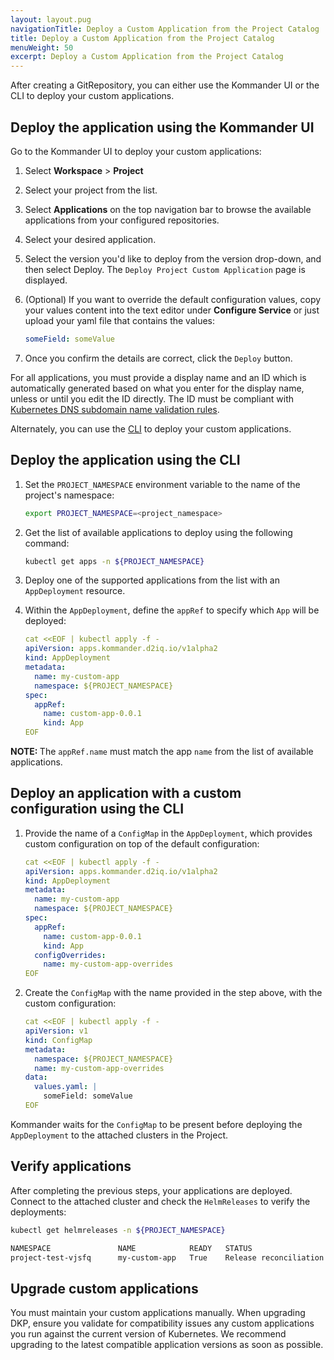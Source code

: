 ```yaml
---
layout: layout.pug
navigationTitle: Deploy a Custom Application from the Project Catalog
title: Deploy a Custom Application from the Project Catalog
menuWeight: 50
excerpt: Deploy a Custom Application from the Project Catalog
---
```

<!-- markdownlint-disable MD030 -->

After creating a GitRepository, you can either use the Kommander UI or the CLI to deploy your custom applications.

## Deploy the application using the Kommander UI

Go to the Kommander UI to deploy your custom applications:

1. Select **Workspace** > **Project**

1. Select your project from the list.

1. Select **Applications** on the top navigation bar to browse the available applications from your configured repositories.

1. Select your desired application.

1. Select the version you'd like to deploy from the version drop-down, and then select Deploy. The `Deploy Project Custom Application` page is displayed.

1. (Optional) If you want to override the default configuration values, copy your values content into the text editor under **Configure Service** or just upload your yaml file that contains the values:

   ```yaml
   someField: someValue
   ```

1. Once you confirm the details are correct, click the `Deploy` button.

For all applications, you must provide a display name and an ID which is automatically generated based on what you enter for the display name, unless or until you edit the ID directly. The ID must be compliant with [Kubernetes DNS subdomain name validation rules](https://kubernetes.io/docs/concepts/overview/working-with-objects/names/#dns-subdomain-names).

Alternately, you can use the [CLI](#deploy-the-application-using-the-cli) to deploy your custom applications.

## Deploy the application using the CLI

1. Set the `PROJECT_NAMESPACE` environment variable to the name of the project's namespace:

    ```sh
    export PROJECT_NAMESPACE=<project_namespace>
    ```

1. Get the list of available applications to deploy using the following command:

   ```sh
   kubectl get apps -n ${PROJECT_NAMESPACE}
   ```

1. Deploy one of the supported applications from the list with an `AppDeployment` resource.

1. Within the `AppDeployment`, define the `appRef` to specify which `App` will be deployed:

   ```yaml
   cat <<EOF | kubectl apply -f -
   apiVersion: apps.kommander.d2iq.io/v1alpha2
   kind: AppDeployment
   metadata:
     name: my-custom-app
     namespace: ${PROJECT_NAMESPACE}
   spec:
     appRef:
       name: custom-app-0.0.1
       kind: App
   EOF

<p class="message--note"><strong>NOTE: </strong>The <code>appRef.name</code> must match the app <code>name</code> from the list of available applications.</p>

## Deploy an application with a custom configuration using the CLI

1. Provide the name of a `ConfigMap` in the `AppDeployment`, which provides custom configuration on top of the default configuration:

   ```yaml
   cat <<EOF | kubectl apply -f -
   apiVersion: apps.kommander.d2iq.io/v1alpha2
   kind: AppDeployment
   metadata:
     name: my-custom-app
     namespace: ${PROJECT_NAMESPACE}
   spec:
     appRef:
       name: custom-app-0.0.1
       kind: App
     configOverrides:
       name: my-custom-app-overrides
   EOF
   ```

1. Create the `ConfigMap` with the name provided in the step above, with the custom configuration:

   ```yaml
   cat <<EOF | kubectl apply -f -
   apiVersion: v1
   kind: ConfigMap
   metadata:
     namespace: ${PROJECT_NAMESPACE}
     name: my-custom-app-overrides
   data:
     values.yaml: |
       someField: someValue
   EOF
   ```

Kommander waits for the `ConfigMap` to be present before deploying the `AppDeployment` to the attached clusters in the Project.

## Verify applications

After completing the previous steps, your applications are deployed. Connect to the attached cluster and check the `HelmReleases` to verify the deployments:

```bash
kubectl get helmreleases -n ${PROJECT_NAMESPACE}

NAMESPACE               NAME            READY   STATUS                             AGE
project-test-vjsfq      my-custom-app   True    Release reconciliation succeeded   7m3s
```

## Upgrade custom applications

You must maintain your custom applications manually. When upgrading DKP, ensure you validate for compatibility issues any custom applications you run against the current version of Kubernetes. We recommend upgrading to the latest compatible application versions as soon as possible.
